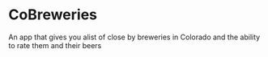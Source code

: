 # CoBreweries
An app that gives you alist of close by breweries in Colorado and the ability to rate them and their beers

